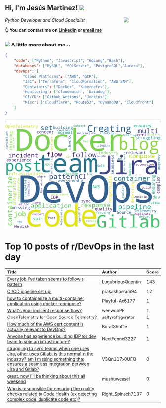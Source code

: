 <!--
**jmartinezl/jmartinezl** is a ✨ _special_ ✨ repository because its `README.md` (this file) appears on your GitHub profile.

Here are some ideas to get you started:

- 🔭 I’m currently working on ...
- 🌱 I’m currently learning ...
- 👯 I’m looking to collaborate on ...
- 🤔 I’m looking for help with ...
- 💬 Ask me about ...
- 📫 How to reach me: ...
- 😄 Pronouns: ...
- ⚡ Fun fact: ...
-->

<h2>Hi, I'm Jesús Martinez! <img src="https://media.giphy.com/media/WUlplcMpOCEmTGBtBW/giphy.gif" width="30"> </h2>
<img align='right' src="https://media.giphy.com/media/NytMLKyiaIh6VH9SPm/giphy.gif" width="120">
<p><em>Python Developer and Cloud Specialist
</em></p>

**👆 You can contact me on [Linkedin](https://www.linkedin.com/in/jes%C3%BAs-martinez-2b7b10104/) or [email me](mailto:jesus.mtz.lorenzo@gmail.com)**

### <img src="https://media.giphy.com/media/VgCDAzcKvsR6OM0uWg/giphy.gif" width="50"> A little more about me...  

```json
{
    "code": ["Python", "Javascript", "GoLang","Bash"],
    "databases": ["MySQL", "SQLServer", "PostgreSQL","Aurora"],
    "devOps": [
        "Cloud Platforms": ["AWS", "GCP"],
        "IaC": ["Terraform", "CloudFormation", "AWS SAM"],
        "Containers": ["Docker", "Kubernetes"],
        "Monitoring": ["Cloudwatch", "Datadog"],
        "CI/CD": ["Github Actions", "Jenkins"],
        "Misc": ["Cloudflare", "Route53", "DynamoDB", "Cloudfront"]
    ]
}
```
---

![Wordcloud](./cloud.png)

# Top 10 posts of r/DevOps in the last day

| Title | Author | Score |
|:---|:---|:---|
| [Every job I’ve taken seems to follow a pattern](https://www.reddit.com/r/devops/comments/13svlci/every_job_ive_taken_seems_to_follow_a_pattern/) | LugubriousQuentin | 143 |
| [CI/CD pipeline set up!](https://www.reddit.com/r/devops/comments/13sv9sf/cicd_pipeline_set_up/) | prakashperam94 | 12 |
| [how to containerize a multi-container application using docker-compose?](https://www.reddit.com/r/devops/comments/13t0lm9/how_to_containerize_a_multicontainer_application/) | Playful-Ad6177 | 1 |
| [What's your incident response flow?](https://www.reddit.com/r/devops/comments/13suum0/whats_your_incident_response_flow/) | weewooPE | 1 |
| [OpenTelemetry for Open Source Telemetry?](https://www.reddit.com/r/devops/comments/13sfinw/opentelemetry_for_open_source_telemetry/) | saltyrefrigerator | 1 |
| [How much of the AWS cert content is actually relevant to DevOps?](https://www.reddit.com/r/devops/comments/13t55fr/how_much_of_the_aws_cert_content_is_actually/) | BoratShuffle | 1 |
| [Anyone has experience building IDP for dev team to spin up infrastructure?](https://www.reddit.com/r/devops/comments/13t0xf4/anyone_has_experience_building_idp_for_dev_team/) | NextFennel3227 | 1 |
| [struggling to sync teams when one uses Jira, other uses Gitlab. is this normal in the industry? am i missing something that ensures a seamless integration between Jira and Gitlab?](https://www.reddit.com/r/devops/comments/13t1b40/struggling_to_sync_teams_when_one_uses_jira_other/) | V3Qn117x0UFQ | 0 |
| [great, now i'll be thinking about this all weekend](https://www.reddit.com/r/devops/comments/13sr3l7/great_now_ill_be_thinking_about_this_all_weekend/) | mushuweasel | 0 |
| [Who is responsible for ensuring the quality checks related to Code Health (ex detecting complex code, duplicate code etc)?](https://www.reddit.com/r/devops/comments/13sbemm/who_is_responsible_for_ensuring_the_quality/) | Right_Spinach7137 | 0 |
